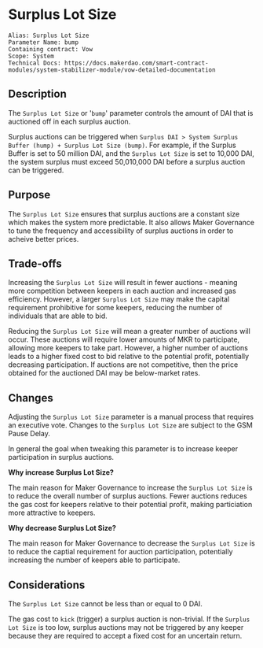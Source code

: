 # Surplus Lot Size

```
Alias: Surplus Lot Size
Parameter Name: bump
Containing contract: Vow
Scope: System
Technical Docs: https://docs.makerdao.com/smart-contract-modules/system-stabilizer-module/vow-detailed-documentation
```

## Description
The `Surplus Lot Size` or '`bump`' parameter controls the amount of DAI that is auctioned off in each surplus auction.

Surplus auctions can be triggered when `Surplus DAI > System Surplus Buffer (hump) + Surplus Lot Size (bump)`. For example, if the Surplus Buffer is set to 50 million DAI, and the `Surplus Lot Size` is set to 10,000 DAI, the system surplus must exceed 50,010,000 DAI before a surplus auction can be triggered.

## Purpose

The `Surplus Lot Size` ensures that surplus auctions are a constant size which makes the system more predictable. It also allows Maker Governance to tune the frequency and accessibility of surplus auctions in order to acheive better prices.

## Trade-offs

Increasing the `Surplus Lot Size` will result in fewer auctions - meaning more competition between keepers in each auction and increased gas efficiency. However, a larger `Surplus Lot Size` may make the capital requirement prohibitive for some keepers, reducing the number of individuals that are able to bid.

Reducing the `Surplus Lot Size` will mean a greater number of auctions will occur. These auctions will require lower amounts of MKR to participate, allowing more keepers to take part. However, a higher number of auctions leads to a higher fixed cost to bid relative to the potential profit, potentially decreasing participation. If auctions are not competitive, then the price obtained for the auctioned DAI may be below-market rates.

## Changes
Adjusting the `Surplus Lot Size` parameter is a manual process that requires an executive vote. Changes to the `Surplus Lot Size` are subject to the GSM Pause Delay.

In general the goal when tweaking this parameter is to increase keeper participation in surplus auctions.

**Why increase Surplus Lot Size?**

The main reason for Maker Governance to increase the `Surplus Lot Size` is to reduce the overall number of surplus auctions. Fewer auctions reduces the gas cost for keepers relative to their potential profit, making particiation more attractive to keepers.

**Why decrease Surplus Lot Size?**

The main reason for Maker Governance to decrease the `Surplus Lot Size` is to reduce the captial requirement for auction participation, potentially increasing the number of keepers able to participate.
 
 ## Considerations
 
The `Surplus Lot Size` cannot be less than or equal to 0 DAI.

The gas cost to `kick` (trigger) a surplus auction is non-trivial. If the `Surplus Lot Size` is too low, surplus auctions may not be triggered by any keeper because they are required to accept a fixed cost for an uncertain return.
